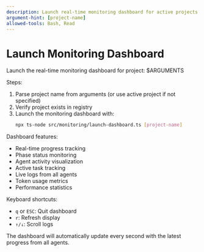```yaml
---
description: Launch real-time monitoring dashboard for active projects
argument-hint: [project-name]
allowed-tools: Bash, Read
---
```


# Launch Monitoring Dashboard

Launch the real-time monitoring dashboard for project: $ARGUMENTS

Steps:
1. Parse project name from arguments (or use active project if not specified)
2. Verify project exists in registry
3. Launch the monitoring dashboard with:
   ```bash
   npx ts-node src/monitoring/launch-dashboard.ts [project-name]
   ```

Dashboard features:
- Real-time progress tracking
- Phase status monitoring
- Agent activity visualization
- Active task tracking
- Live logs from all agents
- Token usage metrics
- Performance statistics

Keyboard shortcuts:
- `q` or `ESC`: Quit dashboard
- `r`: Refresh display
- `↑/↓`: Scroll logs

The dashboard will automatically update every second with the latest progress from all agents.